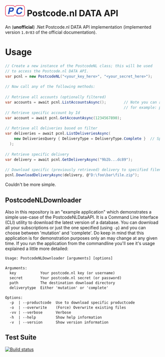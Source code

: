 # ![Logo](https://raw.githubusercontent.com/RobThree/PostcodeNLDataAPI/master/postcode-logo-trimmed.png) Postcode.nl DATA API
An (**unofficial**) .Net Postcode.nl DATA API implementation (implemented version `1.0r83` of the official documentation).

# Usage

```c#
// Create a new instance of the PostcodeNL class; this will be used
// to access the Postcode.nl DATA API.
var pcnl = new PostcodeNL("<your_key_here>", "<your_secret_here>");

// Now call any of the following methods:

// Retrieve all accounts (optionally filtered)
var accounts = await pcnl.ListAccountsAsync();        // Note you can also pass a product-filter argument;
                                                      // for example: pcnl.ListAccountsAsync("NP-MySQL-A-M")
// Retrieve specific account by Id
var account = await pcnl.GetAccountAsync(1234567890);

// Retrieve all deliveries based on filter
var deliveries = await pcnl.ListDeliveriesAsync(
    new DeliveriesQuery { DeliveryType = DeliveryType.Complete }  // Specify filter
  );

// Retrieve specific delivery
var delivery = await pcnl.GetDeliveryAsync("9b2b...dc89");

// Download specific (previously retrieved) delivery to specified filename
pcnl.DownloadDeliveryAsync(delivery, @"D:\foo\bar\file.zip");
```

Couldn't be more simple.

## PostcodeNLDownloader

Also in this repository is an "example application" which demonstrates a simple use-case of the PostcodeNLDataAPI. It is a Command Line Interface (CLI) utility to download the latest version of a database. You can download all your subscriptions or just the one specified (using `-p`) and you can choose between 'mutation' and 'complete'. Do keep in mind that this application is for demonstration purposes only an may change at any given time. If you run the application from the commandline you'll see it's usage explained a little more detailed:

```
Usage: PostcodeNLDownloader [arguments] [options]

Arguments:
  key           Your postcode.nl key (or username)
  secret        Your postcode.nl secret (or password)
  path          The destination download directory
  deliverytype  Either 'mutation' or 'complete'

Options:
  -p  | --productcode  Use to download specific productcode
  -o  | --overwrite    (Force) Overwrite existing files
  -vv | --verbose      Verbose
  -h  | --help         Show help information
  -v  | --version      Show version information
```

## Test Suite

[![Build status](https://ci.appveyor.com/api/projects/status/iq9vaikslv4ru67k?svg=true)](https://ci.appveyor.com/project/RobIII/postcodenldataapi)
                 
